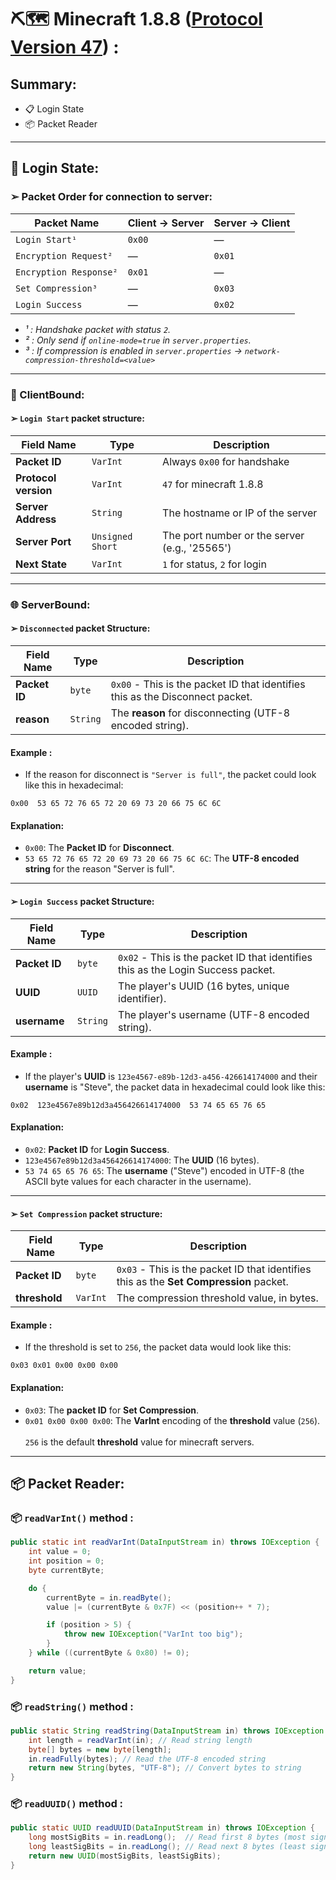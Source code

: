 # ⛏️🗺️ Minecraft 1.8.8 ([Protocol Version 47](https://minecraft.wiki/w/Protocol?oldid=2772100)) :

## Summary:

- 📋 Login State
- 📦 Packet Reader 

---

## 📲 Login State:

### ➢ Packet Order for connection to server:

| Packet Name             | Client → Server  | Server → Client   |
|-------------------------|------------------|-------------------|
| `Login Start¹`          | `0x00`           | —                 |
| `Encryption Request²`   | —                | `0x01`            |
| `Encryption Response²`  | `0x01`           | —                 |
| `Set Compression³`      | —                | `0x03`            |
| `Login Success`         | —                | `0x02`            |

- *¹ : Handshake packet with status `2`.*<br>
- *² : Only send if `online-mode=true` in `server.properties`.*
- *³ : If compression is enabled in `server.properties` → `network-compression-threshold=<value>`*

---
### 👥 ClientBound:
#### ➢ `Login Start` packet structure:

| Field Name           | Type                | Description                                   |
|----------------------|---------------------|-----------------------------------------------|
| **Packet ID**        | `VarInt`            | Always `0x00` for handshake                   |
| **Protocol version** | `VarInt`            | `47` for minecraft 1.8.8                      |
| **Server Address**   | `String`            | The hostname or IP of the server              |
| **Server Port**      | `Unsigned Short`    | The port number or the server (e.g., '25565') |
| **Next State**       | `VarInt`            | `1` for status, `2` for login                 |
---
### 🌐 ServerBound:
#### ➢ `Disconnected` packet Structure:
| Field Name    | Type     | Description                                                                   |
|---------------|----------|-------------------------------------------------------------------------------|
| **Packet ID** | `byte`   | `0x00` - This is the packet ID that identifies this as the Disconnect packet. |
| **reason**    | `String` | The **reason** for disconnecting (UTF-8 encoded string).                      |

#### Example :
- If the reason for disconnect is `"Server is full"`, the packet could look like this in hexadecimal:

```
0x00  53 65 72 76 65 72 20 69 73 20 66 75 6C 6C
```

#### Explanation:
- `0x00`: The **Packet ID** for **Disconnect**.
- `53 65 72 76 65 72 20 69 73 20 66 75 6C 6C`: The **UTF-8 encoded string** for the reason "Server is full".
---
#### ➢ `Login Success` packet Structure:

| Field Name    | Type     | Description                                                                      |
|---------------|----------|----------------------------------------------------------------------------------|
| **Packet ID** | `byte`   | `0x02` - This is the packet ID that identifies this as the Login Success packet. |
| **UUID**      | `UUID`   | The player's UUID (16 bytes, unique identifier).                                 |
| **username**  | `String` | The player's username (UTF-8 encoded string).                                    |

#### Example :
- If the player's **UUID** is `123e4567-e89b-12d3-a456-426614174000` and their **username** is "Steve", the packet data in hexadecimal could look like this:
```
0x02  123e4567e89b12d3a456426614174000  53 74 65 65 76 65
```

#### Explanation:
- `0x02`: **Packet ID** for **Login Success**.
- `123e4567e89b12d3a456426614174000`: The **UUID** (16 bytes).
- `53 74 65 65 76 65`: The **username** ("Steve") encoded in UTF-8 (the ASCII byte values for each character in the username).
---
#### ➢ `Set Compression` packet structure:

| Field Name    | Type     | Description                                                                                |
|---------------|----------|--------------------------------------------------------------------------------------------|
| **Packet ID** | `byte`   | `0x03`  - This is the packet ID that identifies this as the **Set Compression** packet.    | 
| **threshold** | `VarInt` | The compression threshold value, in bytes.                                                 | 

#### Example :
- If the threshold is set to `256`, the packet data would look like this:
``` 
0x03 0x01 0x00 0x00 0x00
```
#### Explanation:
- `0x03`: The **packet ID** for **Set Compression**.
- `0x01 0x00 0x00 0x00`: The **VarInt** encoding of the **threshold** value (`256`).
  <br><br>`256` is the default **threshold** value for minecraft servers.

---

## 📦 Packet Reader:

### 📦 `readVarInt()` method :
```java
public static int readVarInt(DataInputStream in) throws IOException {
    int value = 0;
    int position = 0;
    byte currentByte;

    do {
        currentByte = in.readByte();
        value |= (currentByte & 0x7F) << (position++ * 7);

        if (position > 5) {
            throw new IOException("VarInt too big");
        }
    } while ((currentByte & 0x80) != 0);

    return value;
}
```

### 📦 `readString()` method :
```java
public static String readString(DataInputStream in) throws IOException {
    int length = readVarInt(in); // Read string length
    byte[] bytes = new byte[length];
    in.readFully(bytes); // Read the UTF-8 encoded string
    return new String(bytes, "UTF-8"); // Convert bytes to string
}
```

### 📦 `readUUID()` method :
```java
public static UUID readUUID(DataInputStream in) throws IOException {
    long mostSigBits = in.readLong();  // Read first 8 bytes (most significant bits)
    long leastSigBits = in.readLong(); // Read next 8 bytes (least significant bits)
    return new UUID(mostSigBits, leastSigBits);
}
```